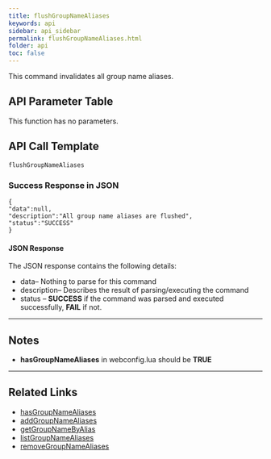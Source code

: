 ```yaml
---
title: flushGroupNameAliases
keywords: api
sidebar: api_sidebar
permalink: flushGroupNameAliases.html
folder: api
toc: false
---
```




This command invalidates all group name aliases.



## API Parameter Table

This function has no parameters.



## API Call Template

``` 
flushGroupNameAliases
```



### Success Response in JSON

``` 
{
"data":null,
"description":"All group name aliases are flushed",
"status":"SUCCESS"
}
```



#### JSON Response

The JSON response contains the following details:

- data– Nothing to parse for this command
- description– Describes the result of parsing/executing the command
- status – **SUCCESS** if the command was parsed and executed successfully, **FAIL** if not.

------

## Notes

- **hasGroupNameAliases** in webconfig.lua should be **TRUE**

------

## **Related Links**

- [hasGroupNameAliases](userguide_webconfig.html#hasgroupnamealiases)
- [addGroupNameAliases](addGroupNameAliases.html)
- [getGroupNameByAlias](getGroupNameByAlias.html)
- [listGroupNameAliases](listGroupNameAliases.html)
- [removeGroupNameAliases](removeGroupNameAliases.html)

